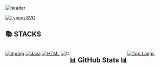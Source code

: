 ![header](https://capsule-render.vercel.app/api?type=waving&color=6994CDEE&text=&animation=twinkling&height=80)

[![Typing SVG](https://readme-typing-svg.demolab.com?font=Alkatra&weight=500&size=45&duration=4000&pause=3&color=6994CDEE&center=false&vCenter=false&multiline=true&repeat=true&width=1000&height=100&lines=Hello+World!👏)](https://git.io/typing-svg)
 

## 📚 STACKS
 <div style="display:flex; flex-direction:row;">
 
[![Spring](https://img.shields.io/badge/Spring-6DB33F?style=for-the-badge&logo=spring&logoColor=white)](https://spring.io/)
[![Java](https://img.shields.io/badge/Java-007396?style=for-the-badge&logo=java&logoColor=white)](https://www.java.com/) 
[![HTML](https://img.shields.io/badge/HTML5-E34F26?style=for-the-badge&logo=html5&logoColor=white)](https://developer.mozilla.org/en-US/docs/Web/HTML) 
![C](https://img.shields.io/badge/C-A8B9CC.svg?&style=for-the-badge&logo=C&logoColor=white)

## 📊 GitHub Stats 📊 

[![Top Langs](https://github-readme-stats.vercel.app/api/top-langs/?username=NOOYOUNG&layout=donut&hide=python)](https://github.com/anuraghazra/github-readme-stats)

